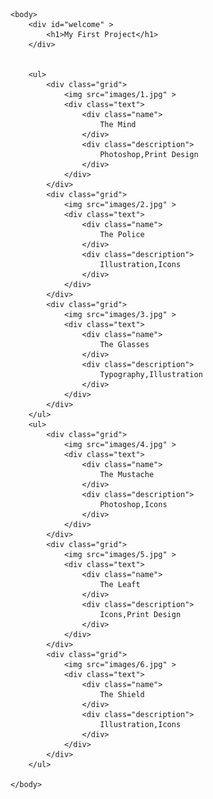 <!DOCTYPE html>
<html lang="en-US">
    <head>
        <link rel="stylesheet" type="text/css" href = "css/style.css">
        <title>My First Project</title>
    </head>
    
    
    <body>
        <div id="welcome" >
            <h1>My First Project</h1>
        </div>
        
        
        <ul>
            <div class="grid">
                <img src="images/1.jpg" >
                <div class="text">
                    <div class="name">
                        The Mind
                    </div> 
                    <div class="description">
                        Photoshop,Print Design
                    </div>
                </div>    
            </div>
            <div class="grid">
                <img src="images/2.jpg" >
                <div class="text">
                    <div class="name">
                        The Police
                    </div> 
                    <div class="description">
                        Illustration,Icons
                    </div>
                </div>
            </div>
            <div class="grid">
                <img src="images/3.jpg" >
                <div class="text">
                    <div class="name">
                        The Glasses
                    </div> 
                    <div class="description">
                        Typography,Illustration
                    </div>
                </div>
            </div>    
        </ul>
        <ul>
            <div class="grid">
                <img src="images/4.jpg" >
                <div class="text">
                    <div class="name">
                        The Mustache
                    </div> 
                    <div class="description">
                        Photoshop,Icons
                    </div>
                </div>                
            </div>
            <div class="grid">
                <img src="images/5.jpg" >
                <div class="text">
                    <div class="name">
                        The Leaft
                    </div> 
                    <div class="description">
                        Icons,Print Design
                    </div>
                </div>                
            </div>
            <div class="grid">
                <img src="images/6.jpg" >
                <div class="text">
                    <div class="name">
                        The Shield
                    </div> 
                    <div class="description">
                        Illustration,Icons
                    </div>
                </div>
            </div>    
        </ul>

    </body>
        

</html>
